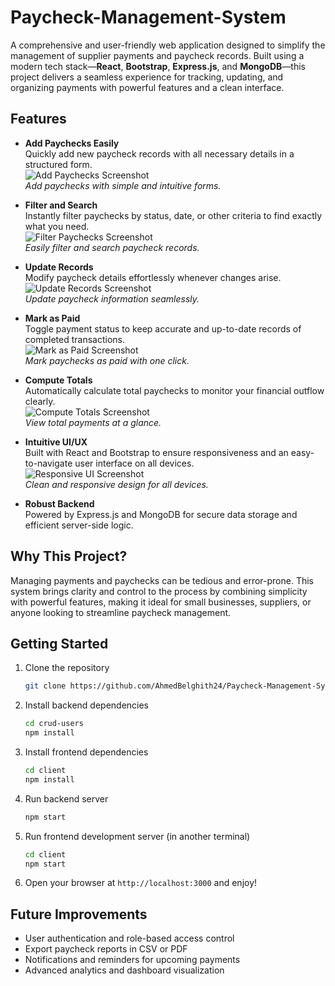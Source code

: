 # Paycheck-Management-System

A comprehensive and user-friendly web application designed to simplify the management of supplier payments and paycheck records. Built using a modern tech stack—**React**, **Bootstrap**, **Express.js**, and **MongoDB**—this project delivers a seamless experience for tracking, updating, and organizing payments with powerful features and a clean interface.

## Features

- **Add Paychecks Easily**  
  Quickly add new paycheck records with all necessary details in a structured form.  
  ![Add Paychecks Screenshot](./screenshots/add-paycheck.png)  
  *Add paychecks with simple and intuitive forms.*

- **Filter and Search**  
  Instantly filter paychecks by status, date, or other criteria to find exactly what you need.  
  ![Filter Paychecks Screenshot](./screenshots/filter-paychecks.png)  
  *Easily filter and search paycheck records.*

- **Update Records**  
  Modify paycheck details effortlessly whenever changes arise.  
  ![Update Records Screenshot](./screenshots/update-records.png)  
  *Update paycheck information seamlessly.*

- **Mark as Paid**  
  Toggle payment status to keep accurate and up-to-date records of completed transactions.  
  ![Mark as Paid Screenshot](./screenshots/mark-as-paid.png)  
  *Mark paychecks as paid with one click.*

- **Compute Totals**  
  Automatically calculate total paychecks to monitor your financial outflow clearly.  
  ![Compute Totals Screenshot](./screenshots/compute-totals.png)  
  *View total payments at a glance.*

- **Intuitive UI/UX**  
  Built with React and Bootstrap to ensure responsiveness and an easy-to-navigate user interface on all devices.  
  ![Responsive UI Screenshot](./screenshots/responsive-ui.png)  
  *Clean and responsive design for all devices.*

- **Robust Backend**  
  Powered by Express.js and MongoDB for secure data storage and efficient server-side logic.

## Why This Project?

Managing payments and paychecks can be tedious and error-prone. This system brings clarity and control to the process by combining simplicity with powerful features, making it ideal for small businesses, suppliers, or anyone looking to streamline paycheck management.

## Getting Started

1. Clone the repository  
    ```bash
    git clone https://github.com/AhmedBelghith24/Paycheck-Management-System.git
    ```
2. Install backend dependencies  
    ```bash
    cd crud-users
    npm install
    ```
3. Install frontend dependencies  
    ```bash
    cd client
    npm install
    ```
4. Run backend server  
    ```bash
    npm start
    ```
5. Run frontend development server (in another terminal)  
    ```bash
    cd client
    npm start
    ```
6. Open your browser at `http://localhost:3000` and enjoy!

## Future Improvements

- User authentication and role-based access control  
- Export paycheck reports in CSV or PDF  
- Notifications and reminders for upcoming payments  
- Advanced analytics and dashboard visualization
